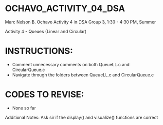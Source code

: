 # OCHAVO_ACTIVITY_04_DSA

Marc Nelson B. Ochavo Activity 4 in DSA Group 3, 1:30 - 4:30 PM, Summer

Activity 4 - Queues (Linear and Circular) 

# INSTRUCTIONS:
- Comment unnecessary comments on both QueueLL.c and CircularQueue.c
- Navigate through the folders between QueueLL.c and CircularQueue.c

# CODES TO REVISE:
- None so far

Additional Notes: Ask sir if the display() and visualize() functions are correct